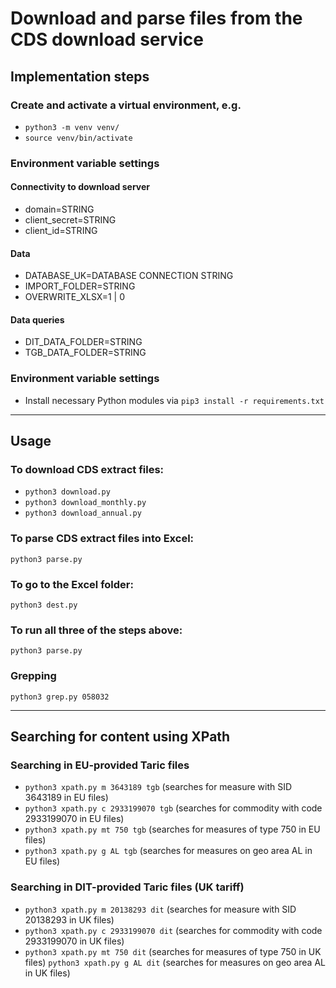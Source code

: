 # Download and parse files from the CDS download service

## Implementation steps

### Create and activate a virtual environment, e.g.

  - `python3 -m venv venv/`
  - `source venv/bin/activate`

### Environment variable settings

#### Connectivity to download server

- domain=STRING
- client_secret=STRING
- client_id=STRING

#### Data

- DATABASE_UK=DATABASE CONNECTION STRING
- IMPORT_FOLDER=STRING
- OVERWRITE_XLSX=1 | 0

#### Data queries

- DIT_DATA_FOLDER=STRING
- TGB_DATA_FOLDER=STRING

### Environment variable settings

- Install necessary Python modules via `pip3 install -r requirements.txt`

---

## Usage

### To download CDS extract files:
- `python3 download.py`
- `python3 download_monthly.py`
- `python3 download_annual.py`

### To parse CDS extract files into Excel:
`python3 parse.py`

### To go to the Excel folder:
`python3 dest.py`

### To run all three of the steps above:
`python3 parse.py`

### Grepping
`python3 grep.py 058032`

---

## Searching for content using XPath

### Searching in EU-provided Taric files

- `python3 xpath.py m 3643189 tgb` (searches for measure with SID 3643189 in EU files)
- `python3 xpath.py c 2933199070 tgb` (searches for commodity with code 2933199070 in EU files)
- `python3 xpath.py mt 750 tgb` (searches for measures of type 750 in EU files)
- `python3 xpath.py g AL tgb` (searches for measures on geo area AL in EU files)

### Searching in DIT-provided Taric files (UK tariff)

- `python3 xpath.py m 20138293 dit` (searches for measure with SID 20138293 in UK files)
- `python3 xpath.py c 2933199070 dit` (searches for commodity with code 2933199070 in UK files)
- `python3 xpath.py mt 750 dit` (searches for measures of type 750 in UK files)
   `python3 xpath.py g AL dit` (searches for measures on geo area AL in UK files)

